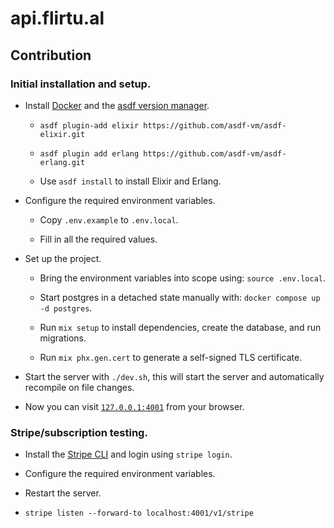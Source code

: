 # api.flirtu.al

## Contribution
### Initial installation and setup.
* Install [Docker](https://docs.docker.com/get-docker/) and the [asdf version manager](https://asdf-vm.com/guide/getting-started.html).

  * ``asdf plugin-add elixir https://github.com/asdf-vm/asdf-elixir.git``

  * ``asdf plugin add erlang https://github.com/asdf-vm/asdf-erlang.git``

  * Use ``asdf install`` to install Elixir and Erlang.
	
* Configure the required environment variables.
  
	* Copy `.env.example` to `.env.local`.

  * Fill in all the required values.

* Set up the project.

	* Bring the environment variables into scope using: `source .env.local`.

	* Start postgres in a detached state manually with: `docker compose up -d postgres`.

  * Run `mix setup` to install dependencies, create the database, and run migrations.

  * Run `mix phx.gen.cert` to generate a self-signed TLS certificate.

* Start the server with `./dev.sh`, this will start the server and automatically recompile on file changes.

* Now you can visit [`127.0.0.1:4001`](https://127.0.0.1:4001) from your browser.

### Stripe/subscription testing.

* Install the [Stripe CLI](https://stripe.com/docs/stripe-cli#install) and login using ``stripe login``.

* Configure the required environment variables.

* Restart the server.

* ``stripe listen --forward-to localhost:4001/v1/stripe``

